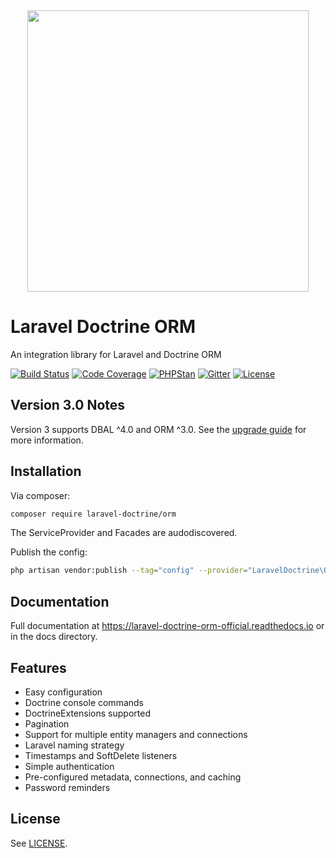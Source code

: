 <p align="center">
    <img src="https://placehold.co/10x10/337ab7/337ab7.png" width="100%" height="15px">
    <img width="450px" src="https://github.com/laravel-doctrine/orm/blob/3.0.x/docs/banner.png"/>
</p>

Laravel Doctrine ORM
====================

An integration library for Laravel and Doctrine ORM

[![Build Status](https://github.com/laravel-doctrine/orm/actions/workflows/continuous-integration.yml/badge.svg)](https://github.com/laravel-doctrine/orm/actions/workflows/continuous-integration.yml?query=branch%3Amain)
[![Code Coverage](https://codecov.io/gh/laravel-doctrine/orm/branch/3.0.x/graph/badge.svg?token=3CpQzDXOWX)](https://codecov.io/gh/laravel-doctrine/orm)
[![PHPStan](https://img.shields.io/badge/PHPStan-level%201-brightgreen.svg)](https://img.shields.io/badge/PHPStan-level%201-brightgreen.svg)
[![Gitter](https://badges.gitter.im/Join%20Chat.svg)](https://app.gitter.im/#/room/#laravel-doctrine_community:gitter.im)
[![License](https://poser.pugx.org/laravel-doctrine/orm/license)](//packagist.org/packages/laravel-doctrine/orm)


Version 3.0 Notes
-----------------

Version 3 supports DBAL ^4.0 and ORM ^3.0.  See the 
[upgrade guide](https://laravel-doctrine-orm-official.readthedocs.io/en/latest/upgrade.html) 
for more information.


Installation
------------

Via composer:

```bash
composer require laravel-doctrine/orm
```

The ServiceProvider and Facades are audodiscovered.

Publish the config:

```bash
php artisan vendor:publish --tag="config" --provider="LaravelDoctrine\ORM\DoctrineServiceProvider"
```


Documentation
-------------

Full documentation at https://laravel-doctrine-orm-official.readthedocs.io
or in the docs directory.


Features
--------

* Easy configuration
* Doctrine console commands
* DoctrineExtensions supported
* Pagination
* Support for multiple entity managers and connections
* Laravel naming strategy
* Timestamps and SoftDelete listeners
* Simple authentication
* Pre-configured metadata, connections, and caching
* Password reminders


License
-------

See [LICENSE](https://github.com/laravel-doctrine/orm/blob/master/LICENSE).
